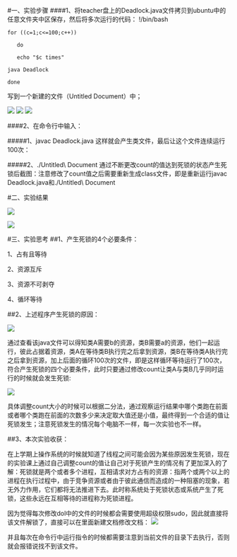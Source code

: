 #一、实验步骤
####1、将teacher盘上的Deadlock.java文件拷贝到ubuntu中的任意文件夹中区保存，然后将多次运行的代码：
 !/bin/bash

    for ((c=1;c<=100;c++))

       do

       echo "$c times"

    java Deadlock

    done
写到一个新建的文件（Untitled Document）中；

![](http://p1.bpimg.com/567571/b72b2e601c7c2948.png)
![](http://p1.bpimg.com/567571/7fc09c56841d5bec.png)
![](http://p1.bpimg.com/567571/982b1a9383140243.png)

####2、在命令行中输入：

#####1、javac Deadlock.java
这样就会产生类文件，最后让这个文件连续运行100次：

#####2、./Untitled\ Document
通过不断更改count的值达到死锁的状态产生死锁后截图：注意修改了count值之后需要重新生成class文件，即是重新运行javac Deadlock.java和./Untitled\ Document

#二、实验结果

![](http://p1.bpimg.com/567571/f2b18eaa8932b625.png)

![](http://p1.bpimg.com/567571/f1cad5926078c3c5.png)

#三、实验思考
##1、产生死锁的4个必要条件：

1、占有且等待

2、资源互斥
  
3、资源不可剥夺

4、循环等待

##2、上述程序产生死锁的原因：

![](http://i1.piimg.com/567571/1e9a1df4655a9f69.png)

通过查看该java文件可以得知类A需要b的资源，类B需要a的资源，他们一起运行，彼此占据着资源，类A在等待类B执行完之后拿到资源，类B在等待类A执行完之后拿到资源，加上后面的循环100次的文件，即是这样循环等待运行了100次，符合产生死锁的四个必要条件，此时只要通过修改count让类A与类B几乎同时运行的时候就会发生死锁:

![](http://p1.bpimg.com/567571/51db55c2fcc80e5e.png)

具体调整count大小的时候可以根据二分法，通过观察运行结果中哪个类跑在前面或者哪个类跑在前面的次数多少来决定取大值还是小值，最终得到一个合适的值让死锁发生；注意死锁发生的情况每个电脑不一样，每一次实验也不一样。

##3、本次实验收获：

在上学期上操作系统的时候就知道了线程之间可能会因为某些原因发生死锁，现在的实验课上通过自己调整count的值让自己对于死锁产生的情况有了更加深入的了解：死锁就是两个或者多个进程，互相请求对方占有的资源：指两个或两个以上的进程在执行过程中，由于竞争资源或者由于彼此通信而造成的一种阻塞的现象，若无外力作用，它们都将无法推进下去。此时称系统处于死锁状态或系统产生了死锁，这些永远在互相等待的进程称为死锁进程。

因为觉得每次修改dol中的文件的时候都会需要使用超级权限sudo，因此就直接将该文件解锁了，直接可以在里面新建文档修改文档：
![](http://i1.piimg.com/567571/4acbb8a125808124.png)

并且每次在命令行中运行指令的时候都需要注意到当前文件的目录下去执行，否则就会报错说找不到该文件。
